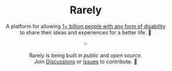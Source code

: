 <h1 align="center">Rarely</h1>
<p align="center">A platform for allowing <a aria-label="world health organization's information about disability" href="https://www.who.int/health-topics/disability">1+ billion people with any form of disability</a><br>to share their ideas and experiences for a better life. 🌱</p>
<p align="center">✨</a>
<p align="center">
  Rarely is being built in <i>public</i> and <i>open source</i>.<br>
  Join <a aria-label="GitHub Discussions" href="https://github.com/rarely-org/rarely/discussions">Discussions</a> or <a aria-label="GitHub Issues" href="https://github.com/rarely-org/rarely/issues">Issues</a> to contribute. 💖
</a>

